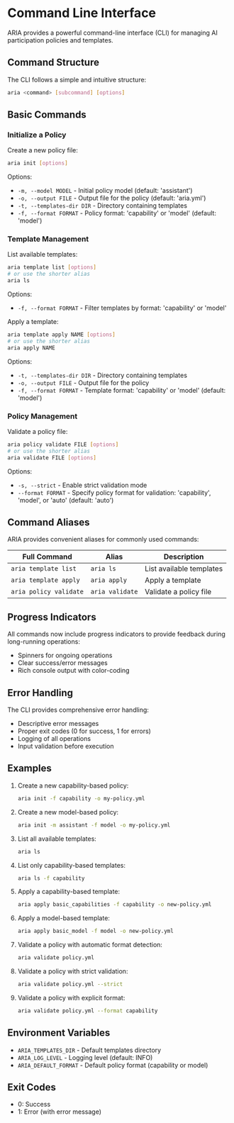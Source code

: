 # Command Line Interface

ARIA provides a powerful command-line interface (CLI) for managing AI participation policies and templates.

## Command Structure

The CLI follows a simple and intuitive structure:

```bash
aria <command> [subcommand] [options]
```

## Basic Commands

### Initialize a Policy

Create a new policy file:

```bash
aria init [options]
```

Options:
- `-m, --model MODEL` - Initial policy model (default: 'assistant')
- `-o, --output FILE` - Output file for the policy (default: 'aria.yml')
- `-t, --templates-dir DIR` - Directory containing templates
- `-f, --format FORMAT` - Policy format: 'capability' or 'model' (default: 'model')

### Template Management

List available templates:

```bash
aria template list [options]
# or use the shorter alias
aria ls
```

Options:
- `-f, --format FORMAT` - Filter templates by format: 'capability' or 'model'

Apply a template:

```bash
aria template apply NAME [options]
# or use the shorter alias
aria apply NAME
```

Options:
- `-t, --templates-dir DIR` - Directory containing templates
- `-o, --output FILE` - Output file for the policy
- `-f, --format FORMAT` - Template format: 'capability' or 'model' (default: 'model')

### Policy Management

Validate a policy file:

```bash
aria policy validate FILE [options]
# or use the shorter alias
aria validate FILE [options]
```

Options:
- `-s, --strict` - Enable strict validation mode
- `--format FORMAT` - Specify policy format for validation: 'capability', 'model', or 'auto' (default: 'auto')

## Command Aliases

ARIA provides convenient aliases for commonly used commands:

| Full Command | Alias | Description |
|-------------|-------|-------------|
| `aria template list` | `aria ls` | List available templates |
| `aria template apply` | `aria apply` | Apply a template |
| `aria policy validate` | `aria validate` | Validate a policy file |

## Progress Indicators

All commands now include progress indicators to provide feedback during long-running operations:

- Spinners for ongoing operations
- Clear success/error messages
- Rich console output with color-coding

## Error Handling

The CLI provides comprehensive error handling:

- Descriptive error messages
- Proper exit codes (0 for success, 1 for errors)
- Logging of all operations
- Input validation before execution

## Examples

1. Create a new capability-based policy:
   ```bash
   aria init -f capability -o my-policy.yml
   ```

2. Create a new model-based policy:
   ```bash
   aria init -m assistant -f model -o my-policy.yml
   ```

3. List all available templates:
   ```bash
   aria ls
   ```

4. List only capability-based templates:
   ```bash
   aria ls -f capability
   ```

5. Apply a capability-based template:
   ```bash
   aria apply basic_capabilities -f capability -o new-policy.yml
   ```

6. Apply a model-based template:
   ```bash
   aria apply basic_model -f model -o new-policy.yml
   ```

7. Validate a policy with automatic format detection:
   ```bash
   aria validate policy.yml
   ```

8. Validate a policy with strict validation:
   ```bash
   aria validate policy.yml --strict
   ```

9. Validate a policy with explicit format:
   ```bash
   aria validate policy.yml --format capability
   ```

## Environment Variables

- `ARIA_TEMPLATES_DIR` - Default templates directory
- `ARIA_LOG_LEVEL` - Logging level (default: INFO)
- `ARIA_DEFAULT_FORMAT` - Default policy format (capability or model)

## Exit Codes

- 0: Success
- 1: Error (with error message)
